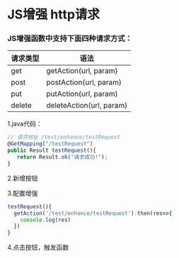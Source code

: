 # JS增强 http请求

### JS增强函数中支持下面四种请求方式：

| 请求类型   | 语法                       |
|--------|--------------------------|
| get    | getAction(url, param)    |
| post   | postAction(url, param)   |
| put    | putAction(url, param)    |
| delete | deleteAction(url, param) |

1.java代码：

```js
// 请求地址 /test/enhance/testRequest
@GetMapping("/testRequest")
public Result testRequest(){
   return Result.ok("请求成功!");
}
```

2.新增按钮

3.配置增强

```js
testRequest(){
  getAction('/test/enhance/testRequest').then(res=>{
    console.log(res)
  })
}
```

4.点击按钮，触发函数
